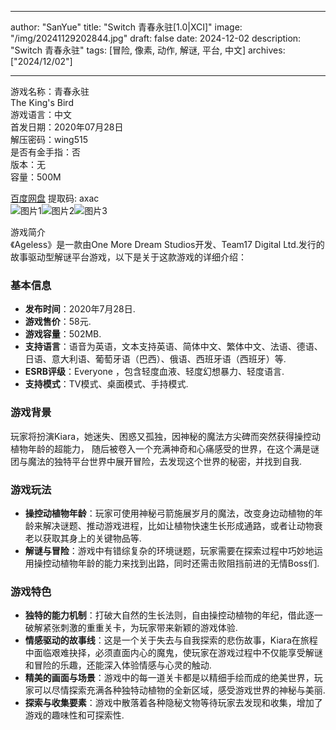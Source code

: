 
---
author: "SanYue"
title: "Switch 青春永驻[1.0|XCI]"
image: "/img/20241129202844.jpg"
draft: false
date: 2024-12-02
description: "Switch 青春永驻"
tags: [冒险, 像素, 动作, 解谜, 平台, 中文]
archives: ["2024/12/02"]

---

游戏名称：青春永驻   
The King's Bird    
游戏语言：中文  
首发日期：2020年07月28日  
解压密码：wing515  
是否有金手指：否  
版本：无   
容量：500M

[百度网盘](https://pan.baidu.com/s/1wpTkcVkxGTDbNTrFU4Eiaw) 提取码: axac  
![图片1](/img/e07ccd.jpg)![图片2](/img/d80347.jpg)![图片3](/img/612c96.jpg)  

游戏简介  
《Ageless》是一款由One More Dream Studios开发、Team17 Digital Ltd.发行的故事驱动型解谜平台游戏，以下是关于这款游戏的详细介绍：

### 基本信息
- **发布时间**：2020年7月28日.
- **游戏售价**：58元.
- **游戏容量**：502MB.
- **支持语言**：语音为英语，文本支持英语、简体中文、繁体中文、法语、德语、日语、意大利语、葡萄牙语（巴西）、俄语、西班牙语（西班牙）等.
- **ESRB评级**：Everyone ，包含轻度血液、轻度幻想暴力、轻度语言.
- **支持模式**：TV模式、桌面模式、手持模式.

### 游戏背景
玩家将扮演Kiara，她迷失、困惑又孤独，因神秘的魔法方尖碑而突然获得操控动植物年龄的超能力， 随后被卷入一个充满神奇和心痛感受的世界，在这个满是谜团与魔法的独特平台世界中展开冒险，去发现这个世界的秘密，并找到自我.

### 游戏玩法
- **操控动植物年龄**：玩家可使用神秘弓箭施展岁月的魔法，改变身边动植物的年龄来解决谜题、推动游戏进程，比如让植物快速生长形成通路，或者让动物衰老以获取其身上的关键物品等.
- **解谜与冒险**：游戏中有错综复杂的环境谜题，玩家需要在探索过程中巧妙地运用操控动植物年龄的能力来找到出路，同时还需击败阻挡前进的无情Boss们.

### 游戏特色
- **独特的能力机制**：打破大自然的生长法则，自由操控动植物的年纪，借此逐一破解紧张刺激的重重关卡，为玩家带来新颖的游戏体验.
- **情感驱动的故事线**：这是一个关于失去与自我探索的悲伤故事，Kiara在旅程中面临艰难抉择，必须直面内心的魔鬼，使玩家在游戏过程中不仅能享受解谜和冒险的乐趣，还能深入体验情感与心灵的触动.
- **精美的画面与场景**：游戏中的每一道关卡都是以精细手绘而成的绝美世界，玩家可以尽情探索充满各种独特动植物的全新区域，感受游戏世界的神秘与美丽.
- **探索与收集要素**：游戏中散落着各种隐秘文物等待玩家去发现和收集，增加了游戏的趣味性和可探索性.
 
